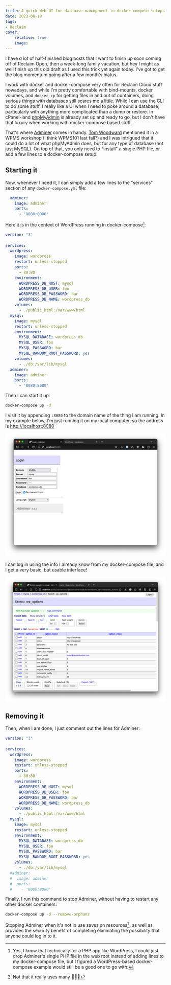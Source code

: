 ```yaml
---
title: A quick Web UI for database management in docker-compose setups!
date: 2023-06-19
tags:
- Reclaim
cover:
    relative: true
    image: 
---
```


I have *a lot* of half-finished blog posts that I want to finish up soon coming off of Reclaim Open, then a week-long family vacation, but hey I might as well finish up this old draft as I used this trick yet again today. I've got to get the blog momentum going after a few month's hiatus.

I work with docker and docker-compose very often for Reclaim Cloud stuff nowadays, and while I'm pretty comfortable with bind-mounts, docker volumes, and `docker cp` for getting files in and out of containers, doing serious things with databases still scares me a little. While I can use the CLI to do some stuff, I really like a UI when I need to poke around a database; particularly with anything more complicated than a dump or restore. In cPanel-land [phpMyAdmin](https://www.phpmyadmin.net/) is already set up and ready to go, but I don't have that luxury when working with docker-compose based stuff.

That's where [Adminer](https://www.adminer.org/) comes in handy. [Tom Woodward](https://bionicteaching.com/) mentioned it in a WPMS workshop (I think WPMS101 last fall?) and I was intrigued that it could do a lot of what phpMyAdmin does, but for any type of database (not just MySQL). On top of that, you only need to "install" a single PHP file, or add a few lines to a docker-compose setup!

## Starting it

Now, whenever I need it, I can simply add a few lines to the "services" section of any `docker-compose.yml` file:

```yml
  adminer:
    image: adminer
    ports:
      - '8080:8080'
```

Here it is in the context of WordPress running in docker-compose[^1]:

[^1]:  Yes, I know that technically for a PHP app like WordPress, I could just drop Adminer's single PHP file in the web root instead of adding lines to my docker-compose file, but I figured a WordPress-based docker-compose example would still be a good one to go with.

```yml
version: "3"

services:
  wordpress:
    image: wordpress
    restart: unless-stopped
    ports:
      - 80:80
    environment:
      WORDPRESS_DB_HOST: mysql
      WORDPRESS_DB_USER: foo
      WORDPRESS_DB_PASSWORD: bar 
      WORDPRESS_DB_NAME: wordpress_db
    volumes:
      - ./public_html:/var/www/html
  mysql:
    image: mysql
    restart: unless-stopped
    environment:
      MYSQL_DATABASE: wordpress_db
      MYSQL_USER: foo
      MYSQL_PASSWORD: bar 
      MYSQL_RANDOM_ROOT_PASSWORD: yes
    volumes:
      - ./db:/var/lib/mysql
  adminer:
    image: adminer
    ports:
      - '8080:8080'
```

Then I can start it up:
```bash
docker-compose up -d
```

I visit it by appending `:8080` to the domain name of the thing I am running. In my example below, I'm just running it on my local computer, so the address is [http://localhost:8080](http://localhost:8080)

![](Capture%202023-06-19%2014.32.13@2x.webp)

I can log in using the info I already know from my docker-compose file, and I get a very basic, but usable interface!

![](Capture%202023-06-19%2014.39.08@2x.webp)

## Removing it

Then, when I am done, I just comment out the lines for Adminer:

```yml
version: "3"

services:
  wordpress:
    image: wordpress
    restart: unless-stopped
    ports:
      - 80:80
    environment:
      WORDPRESS_DB_HOST: mysql
      WORDPRESS_DB_USER: foo
      WORDPRESS_DB_PASSWORD: bar 
      WORDPRESS_DB_NAME: wordpress_db
    volumes:
      - ./public_html:/var/www/html
  mysql:
    image: mysql
    restart: unless-stopped
    environment:
      MYSQL_DATABASE: wordpress_db
      MYSQL_USER: foo
      MYSQL_PASSWORD: bar 
      MYSQL_RANDOM_ROOT_PASSWORD: yes
    volumes:
      - ./db:/var/lib/mysql
  #adminer:
  #  image: adminer
  #  ports:
  #    - '8080:8080'
```

Finally, I run this command to stop Adminer, without having to restart any other docker containers:
```bash
docker-compose up -d --remove-orphans
```

Stopping Adminer when it's not in use saves on resources[^2], as well as provides the security benefit of completing eliminating the possibility that anyone could log in to it.

[^2]: Not that it really uses many 🤷🏻‍♂️